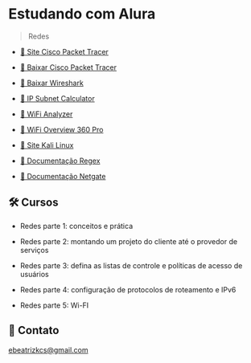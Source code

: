 # Estudando com Alura

> Redes

- [🔗 Site Cisco Packet Tracer](https://www.netacad.com/courses/packet-tracer)

- [🔗 Baixar Cisco Packet Tracer](https://www.packettracernetwork.com/download/download-packet-tracer.html)

- [🔗 Baixar Wireshark](https://www.wireshark.org/)

- [🔗 IP Subnet Calculator](https://wintelguy.com/subnetcalc.pl)

- [🔗 WiFi Analyzer](https://apps.microsoft.com/store/detail/wifi-analyzer/9NBLGGH33N0N?hl=pt-br&gl=br)

- [🔗 WiFi Overview 360 Pro](https://play.google.com/store/apps/details?id=de.android.wifioverviewpro&hl=pt_BR&gl=US)

- [🔗 Site Kali Linux](https://www.kali.org/)

- [🔗 Documentação Regex](http://turing.com.br/material/regex/index.html)

- [🔗 Documentação Netgate](https://docs.netgate.com/)

## 🛠 Cursos

- Redes parte 1: conceitos e prática

- Redes parte 2: montando um projeto do cliente até o provedor de serviços

- Redes parte 3: defina as listas de controle e políticas de acesso de usuários

- Redes parte 4: configuração de protocolos de roteamento e IPv6

- Redes parte 5: Wi-FI

## 💙 Contato

ebeatrizkcs@gmail.com
